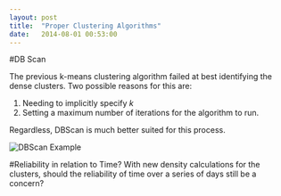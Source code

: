 ```yaml
---
layout: post
title:  "Proper Clustering Algorithms"
date:   2014-08-01 00:53:00
---
```


#DB Scan

The previous k-means clustering algorithm failed at best identifying the dense clusters.  Two possible reasons for this are:
1. Needing to implicitly specify _k_
2. Setting a maximum number of iterations for the algorithm to run.

Regardless, DBScan is much better suited for this process.

![DBScan Example]({{site.baseurl}}/img_exports/DB_Scan_GoogleEarth.png "Triangle Ratios")


#Reliability in relation to Time?
With new density calculations for the clusters, should the reliability of time over a series of days still be a concern?
